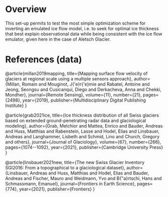
# Overview

This set-up permits to test the most simple optimization scheme for inverting an emulated ice flow model, i.e. to seek for optimal ice thickness that best explain observational data while being consistent with the ice flow emulator, given here in the case of Aletsch Glacier.
	
# References (data)

@article{millan2019mapping,
  title={Mapping surface flow velocity of glaciers at regional scale using a multiple sensors approach},
  author={Millan, Romain and Mouginot, J{\'e}r{\'e}mie and Rabatel, Antoine and Jeong, Seongsu and Cusicanqui, Diego and Derkacheva, Anna and Chekki, Mondher},
  journal={Remote Sensing},
  volume={11},
  number={21},
  pages={2498},
  year={2019},
  publisher={Multidisciplinary Digital Publishing Institute}
}

@article{grab2021ice,
  title={Ice thickness distribution of all Swiss glaciers based on extended ground-penetrating radar data and glaciological modeling},
  author={Grab, Melchior and Mattea, Enrico and Bauder, Andreas and Huss, Matthias and Rabenstein, Lasse and Hodel, Elias and Linsbauer, Andreas and Langhammer, Lisbeth and Schmid, Lino and Church, Gregory and others},
  journal={Journal of Glaciology},
  volume={67},
  number={266},
  pages={1074--1092},
  year={2021},
  publisher={Cambridge University Press}
}

@article{linsbauer2021new,
  title={The new Swiss Glacier Inventory SGI2016: From a topographical to a glaciological dataset},
  author={Linsbauer, Andreas and Huss, Matthias and Hodel, Elias and Bauder, Andreas and Fischer, Mauro and Weidmann, Yvo and B{\"a}rtschi, Hans and Schmassmann, Emanuel},
  journal={Frontiers in Earth Science},
  pages={774},
  year={2021},
  publisher={Frontiers}
}


